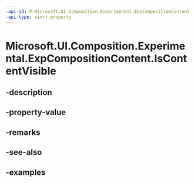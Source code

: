 ```yaml
---
-api-id: P:Microsoft.UI.Composition.Experimental.ExpCompositionContent.IsContentVisible
-api-type: winrt property
---
```


# Microsoft.UI.Composition.Experimental.ExpCompositionContent.IsContentVisible

<!--
public bool IsContentVisible { get; set; }
-->


## -description

## -property-value

## -remarks

## -see-also

## -examples


